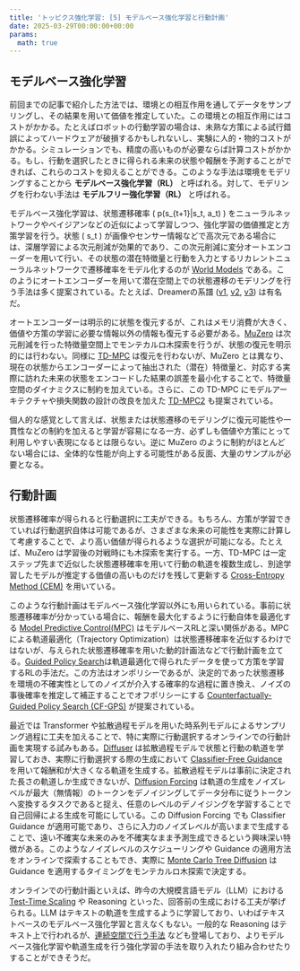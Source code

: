 ```yaml
---
title: 'トッピクス強化学習: [5] モデルベース強化学習と行動計画'
date: 2025-03-29T00:00:00+00:00  
params:  
  math: true
---
```


## モデルベース強化学習

前回までの記事で紹介した方法では、環境との相互作用を通してデータをサンプリングし、その結果を用いて価値を推定していた。この環境との相互作用にはコストがかかる。たとえばロボットの行動学習の場合は、未熟な方策による試行錯誤によってハードウェアが破損するかもしれないし、実験に人的・物的コストがかかる。シミュレーションでも、精度の高いものが必要ならば計算コストがかかる。もし、行動を選択したときに得られる未来の状態や報酬を予測することができれば、これらのコストを抑えることができる。このような手法は環境をモデリングすることから **モデルベース強化学習（RL）** と呼ばれる。対して、モデリングを行わない手法は **モデルフリー強化学習（RL）** と呼ばれる。

モデルベース強化学習は、状態遷移確率 \( p(s_{t+1}|s_t, a_t) \) をニューラルネットワークやベイジアンなどの近似によって学習しつつ、強化学習の価値推定と方策学習を行う。状態 \( s_t \) が画像やセンサー情報などで高次元である場合には、深層学習による次元削減が効果的であり、この次元削減に変分オートエンコーダーを用いて行い、その状態の潜在特徴量と行動を入力とするリカレントニューラルネットワークで遷移確率をモデル化するのが [World Models](https://arxiv.org/abs/1803.10122) である。このようにオートエンコーダーを用いて潜在空間上での状態遷移のモデリングを行う手法は多く提案されている。たとえば、Dreamerの系譜 ([v1](https://arxiv.org/abs/1912.01603), [v2](https://arxiv.org/abs/2010.02193), [v3](https://arxiv.org/abs/2301.04104)) は有名だ。

オートエンコーダーは明示的に状態を復元するが、これはメモリ消費が大きく、価値や方策の学習に必要な情報以外の情報も復元する必要がある。[MuZero](https://arxiv.org/abs/1911.08265) は次元削減を行った特徴量空間上でモンテカルロ木探索を行うが、状態の復元を明示的には行わない。同様に [TD-MPC](https://arxiv.org/abs/2203.04955) は復元を行わないが、MuZero とは異なり、現在の状態からエンコーダーによって抽出された（潜在）特徴量と、対応する実際に訪れた未来の状態をエンコードした結果の誤差を最小化することで、特徴量空間のダイナミクスに制約を加えている。さらに、この TD-MPC にモデルアーキテクチャや損失関数の設計の改良を加えた [TD-MPC2](http://arxiv.org/abs/2310.16828) も提案されている。

個人的な感覚として言えば、状態または状態遷移のモデリングに復元可能性や一貫性などの制約を加えると学習が容易になる一方、必ずしも価値や方策にとって利用しやすい表現になるとは限らない。逆に MuZero のように制約がほとんどない場合には、全体的な性能が向上する可能性がある反面、大量のサンプルが必要となる。

## 行動計画

状態遷移確率が得られると行動選択に工夫ができる。もちろん、方策が学習できていれば行動選択自体は可能であるが、さまざまな未来の可能性を実際に計算して考慮することで、より高い価値が得られるような選択が可能になる。たとえば、MuZero は学習後の対戦時にも木探索を実行する。一方、TD-MPC は一定ステップ先まで近似した状態遷移確率を用いて行動の軌道を複数生成し、別途学習したモデルが推定する価値の高いものだけを残して更新する [Cross-Entropy Method (CEM)](https://en.wikipedia.org/wiki/Cross-entropy_method) を用いている。

このような行動計画はモデルベース強化学習以外にも用いられている。事前に状態遷移確率が分かっている場合に、報酬を最大化するように行動自体を最適化する [Model Predictive Control(MPC)](https://en.wikipedia.org/wiki/Model_predictive_control) はモデルベースRLと深い関係がある。MPCによる軌道最適化（Trajectory Optimization）は状態遷移確率を近似するわけではないが、与えられた状態遷移確率を用いた動的計画法などで行動計画を立てる。[Guided Policy Search](https://proceedings.mlr.press/v28/levine13.html)は軌道最適化で得られたデータを使って方策を学習するRLの手法だ。この方法はオンポリシーであるが、決定的であった状態遷移を環境の不確実性としてのノイズが介入する確率的な過程に置き換え、ノイズの事後確率を推定して補正することでオフポリシーにする [Counterfactually-Guided Policy Search (CF-GPS)](https://arxiv.org/abs/1811.06272) が提案されている。

最近では Transformer や拡散過程モデルを用いた時系列モデルによるサンプリング過程に工夫を加えることで、特に実際に行動選択するオンラインでの行動計画を実現する試みもある。[Diffuser](https://arxiv.org/abs/2205.09991) は拡散過程モデルで状態と行動の軌道を学習しておき、実際に行動選択する際の生成において [Classifier-Free Guidance](https://arxiv.org/abs/2207.12598) を用いて報酬和が大きくなる軌道を生成する。拡散過程モデルは事前に決定された長さの軌道しか生成できないが、[Diffusion Forcing](https://arxiv.org/abs/2407.01392) は軌道の生成をノイズレベルが最大（無情報）のトークンをデノイジングしてデータ分布に従うトークンへ変換するタスクであると捉え、任意のレベルのデノイジングを学習することで自己回帰による生成を可能にしている。この Diffusion Forcing でも Classifier Guidance が適用可能であり、さらに入力のノイズレベルが高いままで生成することで、遠い不確実な未来のみを不確実なまま予測生成できるという興味深い特徴がある。このようなノイズレベルのスケジューリングや Guidance の適用方法をオンラインで探索することもでき、実際に [Monte Carlo Tree Diffusion](https://arxiv.org/abs/2502.07202) は Guidance を適用するタイミングをモンテカルロ木探索で決定する。

オンラインでの行動計画といえば、昨今の大規模言語モデル（LLM）における [Test-Time Scaling](https://arxiv.org/abs/2501.19393) や Reasoning といった、回答前の生成における工夫が挙げられる。LLM はテキストの軌道を生成するように学習しており、いわばテキストベースのモデルベース強化学習と言えなくもない。一般的な Reasoning はテキスト上で行われるが、[連続空間で行う手法](https://arxiv.org/abs/2412.06769) なども登場しており、よりモデルベース強化学習や軌道生成を行う強化学習の手法を取り入れたり組み合わせたりすることができそうだ。